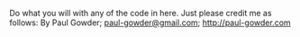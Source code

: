 Do what you will with any of the code in here.  Just please credit me as follows: 
By Paul Gowder; paul-gowder@gmail.com; http://paul-gowder.com

